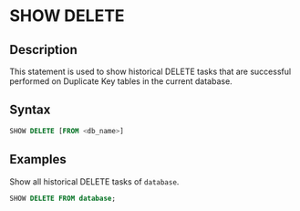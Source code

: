 # SHOW DELETE

## Description

This statement is used to show historical DELETE tasks that are successful performed on Duplicate Key tables in the current database.

## Syntax

```sql
SHOW DELETE [FROM <db_name>]
```

## Examples

Show all historical DELETE tasks of `database`.

```sql
SHOW DELETE FROM database;
```
